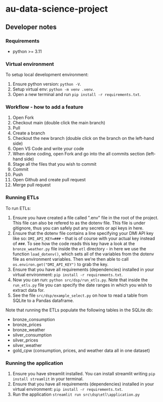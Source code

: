 # au-data-science-project

## Developer notes

### Requirements

- python >= 3.11

### Virtual environment

To setup local development environment:

1. Ensure python version: `python -V`.
2. Setup virtual env: `python -m venv .venv`.
3. Open a new terminal and run `pip install -r requirements.txt`.

### Workflow - how to add a feature

1. Open Fork
2. Checkout main (double click the main branch)
3. Pull
4. Create a branch
5. Checkout the new branch (double click on the branch on the left-hand side)
6. Open VS Code and write your code
7. When done coding, open Fork and go into the all commits section (left-hand side)
8. Stage all the files that you wish to commit
9. Commit
10. Push
11. Open Github and create pull request
12. Merge pull request

### Running ETLs

To run ETLs:

1. Ensure you have created a file called ".env" file in the root of the project. This file can also be refered to as the dotenv file. This file is under gitignore, thus you can safely put any secrets or api keys in here.
2. Ensure that the dotenv file contains a line specifying your DMI API key like so: `DMI_API_KEY=###` - that is of course with your actual key instead of `###`. To see how the code reads this key have a look at the `bronze_weather.py` file inside the `etl` directory - in here we use the function `load_dotenv()`, which sets all of the variables from the dotenv file as environment variables. Then we're then able to call `os.environ.get("DMI_API_KEY")` to grab the key.
3. Ensure that you have all requirements (dependencies) installed in your virtual environment: `pip install -r requirements.txt`.
4. Now you can run: `python src/dsp/run_etls.py`. Note that inside the `run_etls.py` file you can specify the date ranges in which you wish to extract data for.
5. See the file `src/dsp/example_select.py` on how to read a table from SQLite to a Pandas dataframe.

Note that running the ETLs populate the following tables in the SQLite db:

- bronze_consumption
- bronze_prices
- bronze_weather
- silver_consumption
- silver_prices
- silver_weather
- gold_cpw (consumption, prices, and weather data all in one dataset)

### Running the application
1. Ensure you have streamlit installed. You can install streamlit writing `pip install streamlit` in your terminal.
2. Ensure that you have all requirements (dependencies) installed in your virtual environment: `pip install -r requirements.txt`.
3. Run the application `streamlit run src\dsp\etl\application.py`
